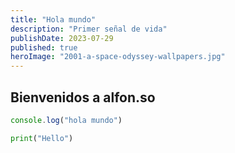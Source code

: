 ```yaml
---
title: "Hola mundo"
description: "Primer señal de vida"
publishDate: 2023-07-29
published: true
heroImage: "2001-a-space-odyssey-wallpapers.jpg"
---
```


## Bienvenidos a alfon.so

```js
console.log("hola mundo")
```

```python
print("Hello")
```
